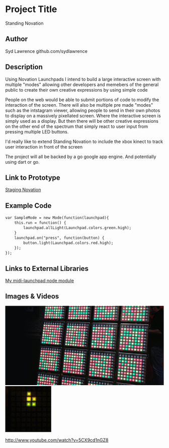 # Project Title
Standing Novation

## Author
Syd Lawrence github.com/sydlawrence

## Description
Using Novation Launchpads I intend to build a large interactive screen with multiple "modes" allowing other developers and memebers of the general public to create their own creative expressions by using simple code

People on the web would be able to submit portions of code to modify the interaction of the screen. There will also be multiple pre made "modes" such as the intstagram viewer, allowing people to send in their own photos to display on a massively pixellated screen. Where the interactive screen is simply used as a display. But then there will be other creative expressions on the other end of the spectrum that simply react to user input from pressing multiple LED buttons.

I'd really like to extend Standing Novation to include the xbox kinect to track user interaction in front of the screen

The project will all be backed by a go google app engine. And potentially using dart or go.

## Link to Prototype
[Staging Novation](http://global.novationmusic.com/community/news/standing-novation "Standing Novation blog post")

## Example Code
```
var SampleMode = new Mode(function(launchpad){
    this.run = function() {
        launchpad.allLight(Launchpad.colors.green.high);
    }
    launchpad.on("press", function(button) {
        button.light(Launchpad.colors.red.high);
    });
});
```
## Links to External Libraries
[My midi-launchpad node module](https://github.com/sydlawrence/node-midi-launchpad "node midi-launchpad")

## Images & Videos
![Cover Image](project_images/cover.jpg?raw=true "Cover Image")
![Tetris GIF](project_images/example.gif?raw=true "Tetris GIF")

http://www.youtube.com/watch?v=5CX9cd1nGZ8